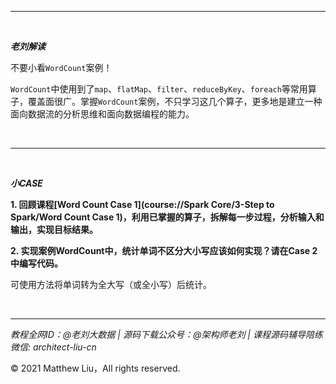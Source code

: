 

---

<br>

**_老刘解读_**

不要小看`WordCount`案例！

`WordCount`中使用到了`map`、`flatMap`、`filter`、`reduceByKey`、`foreach`等常用算子，覆盖面很广。掌握`WordCount`案例，不只学习这几个算子，更多地是建立一种面向数据流的分析思维和面向数据编程的能力。

<br>

---

<br>

**_小CASE_**

**1. 回顾课程[Word Count Case 1](course://Spark Core/3-Step to Spark/Word Count Case 1)，利用已掌握的算子，拆解每一步过程，分析输入和输出，实现目标结果。**

**2. 实现案例WordCount中，统计单词不区分大小写应该如何实现？请在Case 2中编写代码。**

<div class="hint">

可使用方法将单词转为全大写（或全小写）后统计。

</div>

<br>

---

_教程全网ID：@老刘大数据 | 源码下载公众号：@架构师老刘 | 课程源码辅导陪练微信: architect-liu-cn_

© 2021 Matthew Liu，All rights reserved. 